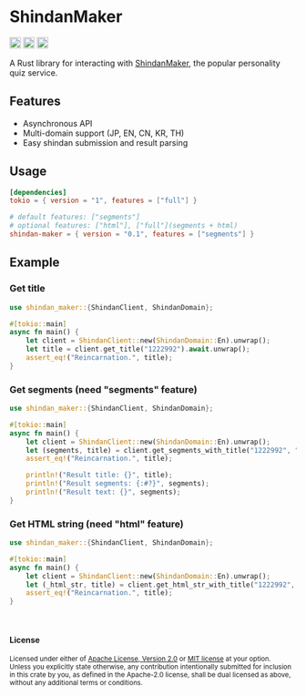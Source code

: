 # ShindanMaker

[<img alt="github" src="https://img.shields.io/badge/github-araea/shindan_maker-8da0cb?style=for-the-badge&labelColor=555555&logo=github" height="20">](https://github.com/araea/shindan-maker)
[<img alt="crates.io" src="https://img.shields.io/crates/v/shindan-maker.svg?style=for-the-badge&color=fc8d62&logo=rust" height="20">](https://crates.io/crates/shindan-maker)
[<img alt="docs.rs" src="https://img.shields.io/badge/docs.rs-shindan_maker-66c2a5?style=for-the-badge&labelColor=555555&logo=docs.rs" height="20">](https://docs.rs/shindan-maker)

A Rust library for interacting with [ShindanMaker](https://en.shindanmaker.com/), the popular personality quiz service.

## Features

- Asynchronous API
- Multi-domain support (JP, EN, CN, KR, TH)
- Easy shindan submission and result parsing

## Usage

```toml
[dependencies]
tokio = { version = "1", features = ["full"] }

# default features: ["segments"]
# optional features: ["html"], ["full"](segments + html)
shindan-maker = { version = "0.1", features = ["segments"] }
```

## Example

### Get title

```rust
use shindan_maker::{ShindanClient, ShindanDomain};

#[tokio::main]
async fn main() {
    let client = ShindanClient::new(ShindanDomain::En).unwrap();
    let title = client.get_title("1222992").await.unwrap();
    assert_eq!("Reincarnation.", title);
}
```

### Get segments (need "segments" feature)

```rust
use shindan_maker::{ShindanClient, ShindanDomain};

#[tokio::main]
async fn main() {
    let client = ShindanClient::new(ShindanDomain::En).unwrap();
    let (segments, title) = client.get_segments_with_title("1222992", "test_user").await.unwrap();
    assert_eq!("Reincarnation.", title);

    println!("Result title: {}", title);
    println!("Result segments: {:#?}", segments);
    println!("Result text: {}", segments);
}
```

### Get HTML string (need "html" feature)

```rust
use shindan_maker::{ShindanClient, ShindanDomain};

#[tokio::main]
async fn main() {
    let client = ShindanClient::new(ShindanDomain::En).unwrap();
    let (_html_str, title) = client.get_html_str_with_title("1222992", "test_user").await.unwrap();
    assert_eq!("Reincarnation.", title);
}
```

<br>

#### License

<sup>
Licensed under either of <a href="LICENSE-APACHE">Apache License, Version
2.0</a> or <a href="LICENSE-MIT">MIT license</a> at your option.
</sup>

<br>

<sub>
Unless you explicitly state otherwise, any contribution intentionally submitted
for inclusion in this crate by you, as defined in the Apache-2.0 license, shall
be dual licensed as above, without any additional terms or conditions.
</sub>

